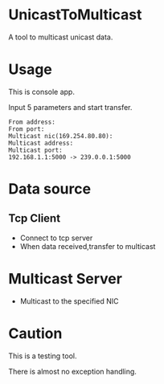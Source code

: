 # UnicastToMulticast
A tool to multicast unicast data.

# Usage

This is console app.

Input 5 parameters and start transfer.


```
From address:
From port:
Multicast nic(169.254.80.80):
Multicast address:
Multicast port:
192.168.1.1:5000 -> 239.0.0.1:5000
```

# Data source
 ## Tcp Client
 
 - Connect to tcp server
 - When data received,transfer to multicast
 
# Multicast Server

 - Multicast to the specified NIC
 

# Caution

This is a testing tool.

There is almost no exception handling.
